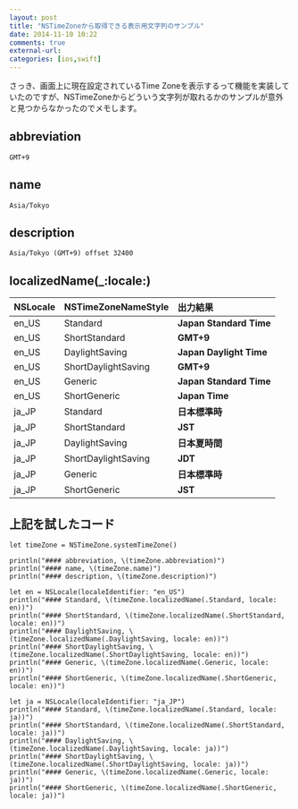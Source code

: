 ```yaml
---
layout: post
title: "NSTimeZoneから取得できる表示用文字列のサンプル"
date: 2014-11-10 10:22
comments: true
external-url: 
categories: [ios,swift]
---
```


さっき、画面上に現在設定されているTime Zoneを表示するって機能を実装していたのですが、NSTimeZoneからどういう文字列が取れるかのサンプルが意外と見つからなかったのでメモします。

## abbreviation

```
GMT+9
```

## name

```
Asia/Tokyo
```

## description

```
Asia/Tokyo (GMT+9) offset 32400
```

## localizedName(_:locale:)

| NSLocale | NSTimeZoneNameStyle  | 出力結果
|:-|:-|:-|
| en_US | Standard  | **Japan Standard Time**
| en_US | ShortStandard  | **GMT+9**
| en_US | DaylightSaving  | **Japan Daylight Time**
| en_US | ShortDaylightSaving  | **GMT+9**
| en_US | Generic  | **Japan Standard Time**
| en_US | ShortGeneric  | **Japan Time**
| ja_JP | Standard  | **日本標準時**
| ja_JP | ShortStandard  | **JST**
| ja_JP | DaylightSaving  | **日本夏時間**
| ja_JP | ShortDaylightSaving  | **JDT**
| ja_JP | Generic  | **日本標準時**
| ja_JP | ShortGeneric  | **JST**

## 上記を試したコード

```
let timeZone = NSTimeZone.systemTimeZone()

println("#### abbreviation, \(timeZone.abbreviation)")
println("#### name, \(timeZone.name)")
println("#### description, \(timeZone.description)")

let en = NSLocale(localeIdentifier: "en_US")
println("#### Standard, \(timeZone.localizedName(.Standard, locale: en))")
println("#### ShortStandard, \(timeZone.localizedName(.ShortStandard, locale: en))")
println("#### DaylightSaving, \(timeZone.localizedName(.DaylightSaving, locale: en))")
println("#### ShortDaylightSaving, \(timeZone.localizedName(.ShortDaylightSaving, locale: en))")
println("#### Generic, \(timeZone.localizedName(.Generic, locale: en))")
println("#### ShortGeneric, \(timeZone.localizedName(.ShortGeneric, locale: en))")

let ja = NSLocale(localeIdentifier: "ja_JP")
println("#### Standard, \(timeZone.localizedName(.Standard, locale: ja))")
println("#### ShortStandard, \(timeZone.localizedName(.ShortStandard, locale: ja))")
println("#### DaylightSaving, \(timeZone.localizedName(.DaylightSaving, locale: ja))")
println("#### ShortDaylightSaving, \(timeZone.localizedName(.ShortDaylightSaving, locale: ja))")
println("#### Generic, \(timeZone.localizedName(.Generic, locale: ja))")
println("#### ShortGeneric, \(timeZone.localizedName(.ShortGeneric, locale: ja))")
```
